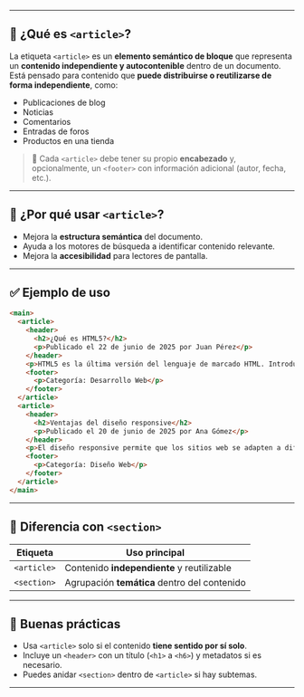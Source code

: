 
---

## 🧱 ¿Qué es `<article>`?

La etiqueta `<article>` es un **elemento semántico de bloque** que representa un **contenido independiente y autocontenible** dentro de un documento. Está pensado para contenido que **puede distribuirse o reutilizarse de forma independiente**, como:

- Publicaciones de blog
- Noticias
- Comentarios
- Entradas de foros
- Productos en una tienda

> 📌 Cada `<article>` debe tener su propio **encabezado** y, opcionalmente, un `<footer>` con información adicional (autor, fecha, etc.).

---

## 🧠 ¿Por qué usar `<article>`?

- Mejora la **estructura semántica** del documento.
- Ayuda a los motores de búsqueda a identificar contenido relevante.
- Mejora la **accesibilidad** para lectores de pantalla.

---

## ✅ Ejemplo de uso

```html
<main>
  <article>
    <header>
      <h2>¿Qué es HTML5?</h2>
      <p>Publicado el 22 de junio de 2025 por Juan Pérez</p>
    </header>
    <p>HTML5 es la última versión del lenguaje de marcado HTML. Introduce nuevas etiquetas semánticas, soporte para multimedia y APIs modernas.</p>
    <footer>
      <p>Categoría: Desarrollo Web</p>
    </footer>
  </article>
  <article>
    <header>
      <h2>Ventajas del diseño responsive</h2>
      <p>Publicado el 20 de junio de 2025 por Ana Gómez</p>
    </header>
    <p>El diseño responsive permite que los sitios web se adapten a diferentes tamaños de pantalla, mejorando la experiencia del usuario en móviles y tablets.</p>
    <footer>
      <p>Categoría: Diseño Web</p>
    </footer>
  </article>
</main>
```

---

## 🧩 Diferencia con `<section>`

|Etiqueta|Uso principal|
|---|---|
|`<article>`|Contenido **independiente** y reutilizable|
|`<section>`|Agrupación **temática** dentro del contenido|

---

## 📝 Buenas prácticas

- Usa `<article>` solo si el contenido **tiene sentido por sí solo**.
- Incluye un `<header>` con un título (`<h1>` a `<h6>`) y metadatos si es necesario.
- Puedes anidar `<section>` dentro de `<article>` si hay subtemas.

---